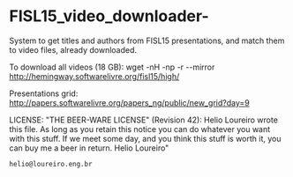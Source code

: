 FISL15_video_downloader-
========================
System to get titles and authors from FISL15 presentations,
and match them to video files, already downloaded.

To download all videos (18 GB): 
    wget -nH -np -r --mirror http://hemingway.softwarelivre.org/fisl15/high/

Presentations grid:
    http://papers.softwarelivre.org/papers_ng/public/new_grid?day=9
    
LICENSE:
    "THE BEER-WARE LICENSE" (Revision 42):
    Helio Loureiro wrote this file. As long as you retain this notice you
    can do whatever you want with this stuff. If we meet some day, and you think
    this stuff is worth it, you can buy me a beer in return.
    Helio Loureiro"

    helio@loureiro.eng.br
